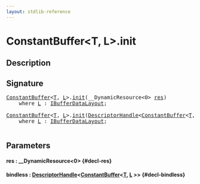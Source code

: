 ```yaml
---
layout: stdlib-reference
---
```


# ConstantBuffer\<T, L\>\.init

## Description





## Signature 

<pre>
<a href="/stdlib-reference/types/constantbuffer-08/index" class="code_type">ConstantBuffer</a>&lt;<a href="/stdlib-reference/types/constantbuffer-08/index#typeparam-T" class="code_type">T</a>, <a href="/stdlib-reference/types/constantbuffer-08/index#typeparam-L" class="code_type">L</a>&gt;.<a href="/stdlib-reference/types/constantbuffer-08/init">init</a>(__DynamicResource&lt;0&gt; <a href="/stdlib-reference/types/constantbuffer-08/init#decl-res" class="code_param">res</a>)
    <span class='code_keyword'>where</span> <a href="/stdlib-reference/types/constantbuffer-08/index#typeparam-L" class="code_type">L</a> : <a href="/stdlib-reference/interfaces/ibufferdatalayout-017b/index" class="code_type">IBufferDataLayout</a>;

<a href="/stdlib-reference/types/constantbuffer-08/index" class="code_type">ConstantBuffer</a>&lt;<a href="/stdlib-reference/types/constantbuffer-08/index#typeparam-T" class="code_type">T</a>, <a href="/stdlib-reference/types/constantbuffer-08/index#typeparam-L" class="code_type">L</a>&gt;.<a href="/stdlib-reference/types/constantbuffer-08/init">init</a>(<a href="/stdlib-reference/types/descriptorhandle-0a/index" class="code_type">DescriptorHandle</a>&lt;<a href="/stdlib-reference/types/constantbuffer-08/index" class="code_type">ConstantBuffer</a>&lt;<a href="/stdlib-reference/types/constantbuffer-08/index#typeparam-T" class="code_type">T</a>, <a href="/stdlib-reference/types/constantbuffer-08/index#typeparam-L" class="code_type">L</a>&gt;&gt; <a href="/stdlib-reference/types/constantbuffer-08/init#decl-bindless" class="code_param">bindless</a>)
    <span class='code_keyword'>where</span> <a href="/stdlib-reference/types/constantbuffer-08/index#typeparam-L" class="code_type">L</a> : <a href="/stdlib-reference/interfaces/ibufferdatalayout-017b/index" class="code_type">IBufferDataLayout</a>;

</pre>

## Parameters

#### res  : \_\_DynamicResource\<0\> {#decl-res}
#### bindless  : [DescriptorHandle](/stdlib-reference/types/descriptorhandle-0a/index)\<[ConstantBuffer](/stdlib-reference/types/constantbuffer-08/index)\<[T](/stdlib-reference/types/constantbuffer-08/index#typeparam-T), [L](/stdlib-reference/types/constantbuffer-08/index#typeparam-L) \>\> {#decl-bindless}

